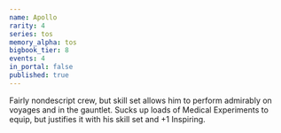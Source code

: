 ```yaml
---
name: Apollo
rarity: 4
series: tos
memory_alpha: tos
bigbook_tier: 8
events: 4
in_portal: false
published: true
---
```


Fairly nondescript crew, but skill set allows him to perform admirably on voyages and in the gauntlet. Sucks up loads of Medical Experiments to equip, but justifies it with his skill set and +1 Inspiring.
